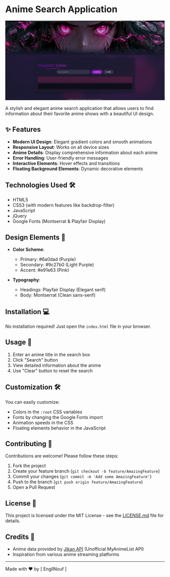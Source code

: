 # Anime Search Application

![Anime Search Screenshot](image.png)

A stylish and elegant anime search application that allows users to find information about their favorite anime shows with a beautiful UI design.

## ✨ Features 

- **Modern UI Design**: Elegant gradient colors and smooth animations
- **Responsive Layout**: Works on all device sizes
- **Anime Details**: Display comprehensive information about each anime
- **Error Handling**: User-friendly error messages
- **Interactive Elements**: Hover effects and transitions
- **Floating Background Elements**: Dynamic decorative elements

## Technologies Used 🛠️

- HTML5
- CSS3 (with modern features like backdrop-filter)
- JavaScript
- jQuery
- Google Fonts (Montserrat & Playfair Display)

## Design Elements 🎨

- **Color Scheme**:
  - Primary: #6a0dad (Purple)
  - Secondary: #9c27b0 (Light Purple)
  - Accent: #e91e63 (Pink)
  
- **Typography**:
  - Headings: Playfair Display (Elegant serif)
  - Body: Montserrat (Clean sans-serif)

## Installation 💻

No installation required! Just open the `index.html` file in your browser.

## Usage 🚀

1. Enter an anime title in the search box
2. Click "Search" button
3. View detailed information about the anime
4. Use "Clear" button to reset the search

## Customization 🛠

You can easily customize:

- Colors in the `:root` CSS variables
- Fonts by changing the Google Fonts import
- Animation speeds in the CSS
- Floating elements behavior in the JavaScript



## Contributing 🤝

Contributions are welcome! Please follow these steps:

1. Fork the project
2. Create your feature branch (`git checkout -b feature/AmazingFeature`)
3. Commit your changes (`git commit -m 'Add some AmazingFeature'`)
4. Push to the branch (`git push origin feature/AmazingFeature`)
5. Open a Pull Request

## License 📜

This project is licensed under the MIT License - see the [LICENSE.md](LICENSE.md) file for details.

## Credits 🙏

- Anime data provided by [Jikan API](https://jikan.moe/) (Unofficial MyAnimeList API)
- Inspiration from various anime streaming platforms

---

Made with ❤️ by [ EngllNouf ] 
